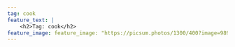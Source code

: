 ```yaml
---
tag: cook
feature_text: |
    <h2>Tag: cook</h2>
feature_image: feature_image: "https://picsum.photos/1300/400?image=989"
---
```


